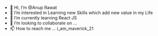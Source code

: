 - 👋 Hi, I’m @Anup Rawat
- 👀 I’m interested in Learning new Skills which add new value in my Life
- 🌱 I’m currently learning React JS
- 💞️ I’m looking to collaborate on ...
- 📫 How to reach me ... i_am_maverick_21

<!---
1232000/1232000 is a ✨ special ✨ repository because its `README.md` (this file) appears on your GitHub profile.
You can click the Preview link to take a look at your changes.
--->
